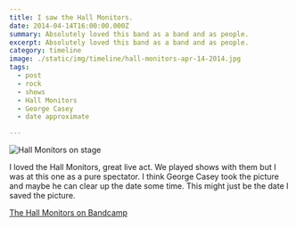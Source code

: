 ```yaml
---
title: I saw the Hall Monitors.
date: 2014-04-14T16:00:00.000Z
summary: Absolutely loved this band as a band and as people.
excerpt: Absolutely loved this band as a band and as people.
category: timeline
image: ./static/img/timeline/hall-monitors-apr-14-2014.jpg
tags:
  - post 
  - rock
  - shows
  - Hall Monitors
  - George Casey
  - date approximate

---
```


![Hall Monitors on stage](/static/img/timeline/hall-monitors-apr-14-2014.jpg "Hall Monitors on stage")

I loved the Hall Monitors, great live act. We played shows with them but I was at this one as a pure spectator. I think George Casey took the picture and maybe he can clear up the date some time. This might just be the date I saved the picture.

[The Hall Monitors on Bandcamp](https://thehallmonitors.bandcamp.com/)